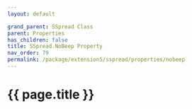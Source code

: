 ```yaml
---
layout: default

grand_parent: SSpread Class
parent: Properties
has_children: false
title: SSpread.NoBeep Property
nav_order: 79
permalink: /package/extension5/sspread/properties/nobeep
---
```

# {{ page.title }}